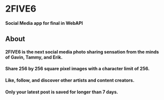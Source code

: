 # 2FIVE6
#### Social Media app for final in WebAPI
## About
#### 2FIVE6 is the next social media photo sharing sensation from the minds of Gavin, Tammy, and Erik.
#### Share 256 by 256 square pixel images with a character limit of 256.
#### Like, follow, and discover other artists and content creators.
#### Only your latest post is saved for longer than 7 days.
